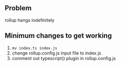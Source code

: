 ## Problem

rollup hangs indefinitely

## Minimum changes to get working

1. `mv index.ts index.js`
2. change rollup.config.js input file to index.js
3. comment out typescript() plugin in rollup.config.js

